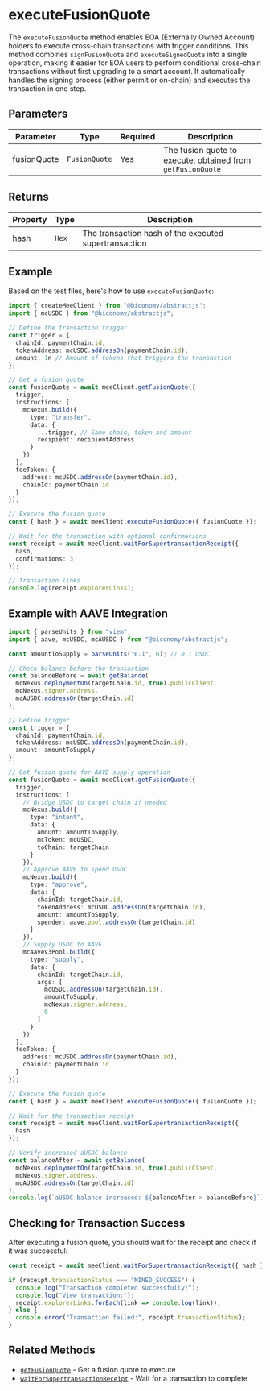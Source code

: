 # executeFusionQuote

The `executeFusionQuote` method enables EOA (Externally Owned Account) holders to execute cross-chain transactions with trigger conditions. This method combines `signFusionQuote` and `executeSignedQuote` into a single operation, making it easier for EOA users to perform conditional cross-chain transactions without first upgrading to a smart account. It automatically handles the signing process (either permit or on-chain) and executes the transaction in one step.

## Parameters

| Parameter | Type | Required | Description |
|-----------|------|----------|-------------|
| fusionQuote | `FusionQuote` | Yes | The fusion quote to execute, obtained from `getFusionQuote` |

## Returns

| Property | Type | Description |
|----------|------|-------------|
| hash | `Hex` | The transaction hash of the executed supertransaction |

## Example

Based on the test files, here's how to use `executeFusionQuote`:

```typescript
import { createMeeClient } from "@biconomy/abstractjs";
import { mcUSDC } from "@biconomy/abstractjs";

// Define the transaction trigger
const trigger = {
  chainId: paymentChain.id,
  tokenAddress: mcUSDC.addressOn(paymentChain.id),
  amount: 1n // Amount of tokens that triggers the transaction
};

// Get a fusion quote
const fusionQuote = await meeClient.getFusionQuote({
  trigger,
  instructions: [
    mcNexus.build({
      type: "transfer",
      data: {
        ...trigger, // Same chain, token and amount
        recipient: recipientAddress
      }
    })
  ],
  feeToken: {
    address: mcUSDC.addressOn(paymentChain.id),
    chainId: paymentChain.id
  }
});

// Execute the fusion quote
const { hash } = await meeClient.executeFusionQuote({ fusionQuote });

// Wait for the transaction with optional confirmations
const receipt = await meeClient.waitForSupertransactionReceipt({
  hash,
  confirmations: 3
});

// Transaction links
console.log(receipt.explorerLinks);
```

## Example with AAVE Integration

```typescript
import { parseUnits } from "viem";
import { aave, mcUSDC, mcAUSDC } from "@biconomy/abstractjs";

const amountToSupply = parseUnits("0.1", 6); // 0.1 USDC

// Check balance before the transaction
const balanceBefore = await getBalance(
  mcNexus.deploymentOn(targetChain.id, true).publicClient,
  mcNexus.signer.address,
  mcAUSDC.addressOn(targetChain.id)
);

// Define trigger
const trigger = {
  chainId: paymentChain.id,
  tokenAddress: mcUSDC.addressOn(paymentChain.id),
  amount: amountToSupply
};

// Get fusion quote for AAVE supply operation
const fusionQuote = await meeClient.getFusionQuote({
  trigger,
  instructions: [
    // Bridge USDC to target chain if needed
    mcNexus.build({
      type: "intent",
      data: {
        amount: amountToSupply,
        mcToken: mcUSDC,
        toChain: targetChain
      }
    }),
    // Approve AAVE to spend USDC
    mcNexus.build({
      type: "approve",
      data: {
        chainId: targetChain.id,
        tokenAddress: mcUSDC.addressOn(targetChain.id),
        amount: amountToSupply,
        spender: aave.pool.addressOn(targetChain.id)
      }
    }),
    // Supply USDC to AAVE
    mcAaveV3Pool.build({
      type: "supply",
      data: {
        chainId: targetChain.id,
        args: [
          mcUSDC.addressOn(targetChain.id),
          amountToSupply,
          mcNexus.signer.address,
          0
        ]
      }
    })
  ],
  feeToken: {
    address: mcUSDC.addressOn(paymentChain.id),
    chainId: paymentChain.id
  }
});

// Execute the fusion quote
const { hash } = await meeClient.executeFusionQuote({ fusionQuote });

// Wait for the transaction receipt
const receipt = await meeClient.waitForSupertransactionReceipt({
  hash
});

// Verify increased aUSDC balance
const balanceAfter = await getBalance(
  mcNexus.deploymentOn(targetChain.id, true).publicClient,
  mcNexus.signer.address,
  mcAUSDC.addressOn(targetChain.id)
);
console.log(`aUSDC balance increased: ${balanceAfter > balanceBefore}`);
```

## Checking for Transaction Success

After executing a fusion quote, you should wait for the receipt and check if it was successful:

```typescript
const receipt = await meeClient.waitForSupertransactionReceipt({ hash });

if (receipt.transactionStatus === "MINED_SUCCESS") {
  console.log("Transaction completed successfully!");
  console.log("View transaction:");
  receipt.explorerLinks.forEach(link => console.log(link));
} else {
  console.error("Transaction failed:", receipt.transactionStatus);
}
```

## Related Methods

- [`getFusionQuote`](/sdk-reference/mee-client/methods/getFusionQuote) - Get a fusion quote to execute
- [`waitForSupertransactionReceipt`](/sdk-reference/mee-client/methods/waitForSupertransactionReceipt) - Wait for a transaction to complete